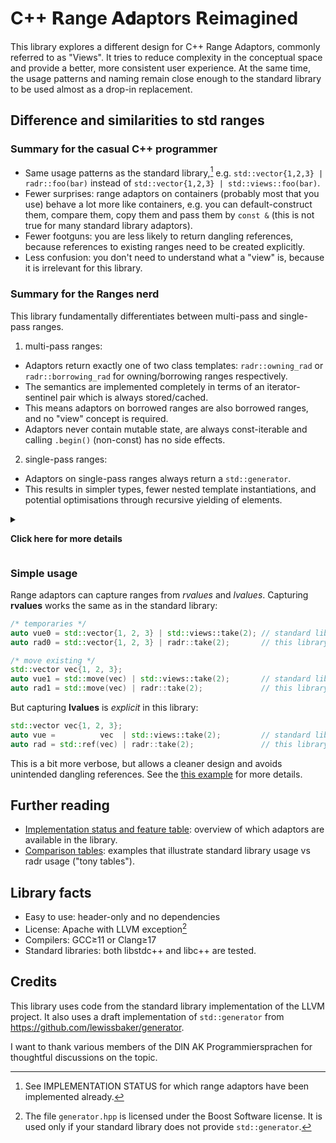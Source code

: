 # C++ 𝗥ange 𝗔𝐝aptors 𝗥eimagined

This library explores a different design for C++ Range Adaptors, commonly referred to as "Views". It tries to reduce complexity in the conceptual space and provide a better, more consistent user experience.
At the same time, the usage patterns and naming remain close enough to the standard library to be used almost as a drop-in replacement.

## Difference and similarities to std ranges


### Summary for the casual C++ programmer

* Same usage patterns as the standard library,[^1] e.g. `std::vector{1,2,3} | radr::foo(bar)` instead of `std::vector{1,2,3} | std::views::foo(bar)`.
* Fewer surprises: range adaptors on containers (probably most that you use) behave a lot more like containers, e.g. you can default-construct them, compare them, copy them and pass them by `const &` (this is not true for many standard library adaptors).
* Fewer footguns: you are less likely to return dangling references, because references to existing ranges need to be created explicitly.
* Less confusion: you don't need to understand what a "view" is, because it is irrelevant for this library.

[^1]: See IMPLEMENTATION STATUS for which range adaptors have been implemented already.

### Summary for the Ranges nerd

This library fundamentally differentiates between multi-pass and single-pass ranges.

1. multi-pass ranges:
  * Adaptors return exactly one of two class templates: `radr::owning_rad` or `radr::borrowing_rad` for owning/borrowing ranges respectively.
  * The semantics are implemented completely in terms of an iterator-sentinel pair which is always stored/cached.
  * This means adaptors on borrowed ranges are also borrowed ranges, and no "view" concept is required.
  * Adaptors never contain mutable state, are always const-iterable and calling `.begin()` (non-const) has no side effects.
2. single-pass ranges:
  * Adaptors on single-pass ranges always return a `std::generator`.
  * This results in simpler types, fewer nested template instantiations, and potential optimisations through recursive yielding of elements.


<details>
<summary>

**Click here for more details**

</summary>

| Properties  |  multi-pass ranges <br> *owning* | multi-pass ranges <br> *borrowed*    |single-pass ranges <br> &nbsp; |
|-----------------------------|:-------------------------:|:---------------------------:|:----------------------:|
| example                     | `std::vector<int>`        | `std::string_view`          | `std::generator<int>`  |
| category                    | `forward_range` or better | `forward_range` or better   |  `input_range` only    |
| `borrowed_range`            | no                        | yes                         | no ❘ *irrelevant*      |
| iterating¹ w/o side-effects | yes                       | yes                         | no                     |
| const-iterable              | yes ❘ deep-const          | yes ❘ deep-const            | no                     |
| default-constructible       | yes                       | yes                         | no                     |
| copyable                    | yes ❘ `O(n)`              | yes ❘ `O(1)`                | no                     |
| equality-comparable²        | yes ❘ `O(n)`              | yes ❘ `O(n)`                | no                     |
|                             | ↓                         | ↓                           | ↓                      |
| radr adaptor returns        | `radr::owning_rad</**/>`  | `radr::borrowing_rad</**/>`³| `std::generator</**/>` |

<sup><sub>¹ calling `begin()` (non-const), dereferencing the returned iterator, and/or incrementing it<br>
² This property is not required by adaptors, but it is preserved if present.<br>
³ For some ranges more specialised adaptors are returned; this can be customised.
</sup></sub>

**The listed properties are both requirements on the underlying range and guarantees given by the range adaptors, i.e. ranges and their adaptations stay within a given domain.**
Some properties of borrowed ranges are intentionally designed to mirror those of owning ranges (deep-const, deep comparison).
This consistency is a core feature of the library which makes reasoning about it easier, but it also makes the code
more maintainable by reducing special cases.

Caveat: Forward ranges that do not meet the listed requirements are rejected by our library. Such types typically
only exist as the result of applying standard library views—which can easily be replaced by ours.
As a workaround, you can also demote a non-compliant forward range to a single-pass range via `radr::as_single_pass`,
in which case our adaptor accepts it and returns a generator.

</details>

### Simple usage

Range adaptors can capture ranges from *rvalues* and *lvalues*. Capturing **rvalues** works the same as in the standard library:

```cpp
/* temporaries */
auto vue0 = std::vector{1, 2, 3} | std::views::take(2); // standard library
auto rad0 = std::vector{1, 2, 3} | radr::take(2);       // this library

/* move existing */
std::vector vec{1, 2, 3};
auto vue1 = std::move(vec) | std::views::take(2);       // standard library
auto rad1 = std::move(vec) | radr::take(2);             // this library
```

But capturing **lvalues** is *explicit* in this library:

```cpp
std::vector vec{1, 2, 3};
auto vue =          vec  | std::views::take(2);         // standard library
auto rad = std::ref(vec) | radr::take(2);               // this library
```

This is a bit more verbose, but allows a cleaner design and avoids unintended dangling references. See the [this example](./comparison_tables.md#Safety) for more details.

## Further reading

* [Implementation status and feature table](./implementation_status_and_features.md): overview of which adaptors are available in the library.
* [Comparison tables](./comparison_tables.md): examples that illustrate standard library usage vs radr usage ("tony tables").


## Library facts

* Easy to use: header-only and no dependencies
* License: Apache with LLVM exception[^2]
* Compilers: GCC≥11 or Clang≥17
* Standard libraries: both libstdc++ and libc++ are tested.

[^2]: The file `generator.hpp` is licensed under the Boost Software license. It is used only if your standard library does not provide `std::generator`.

## Credits

This library uses code from the standard library implementation of the LLVM project. It also uses a draft implementation of `std::generator` from https://github.com/lewissbaker/generator.

I want to thank various members of the DIN AK Programmiersprachen for thoughtful discussions on the topic.


